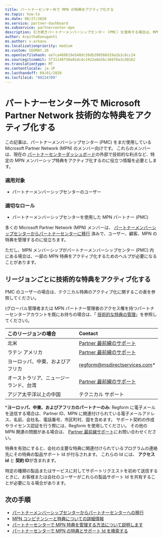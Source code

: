 ```yaml
---
title: パートナーセンター外で MPN の特典をアクティブ化する
ms.topic: how-to
ms.date: 08/27/2020
ms.service: partner-dashboard
ms.subservice: partnercenter-mpn
description: 引き続きパートナーメンバーシップセンター (PMC) を使用する場合は、MPN テクニカルサポートの特典をアクティブ化して特典のサポート Id を提供するために、お問い合わせ先に関するページをご覧ください。
author: ArpithaKanuganti
ms.author: v-arkanu
ms.localizationpriority: medium
ms.custom: SEOMAY.20
ms.openlocfilehash: ee7ca469619e548dc59db390566d19a1b1c8cc24
ms.sourcegitcommit: 5f31146f50e01dc4c1922e0a5bc369f0a3cd8162
ms.translationtype: MT
ms.contentlocale: ja-JP
ms.lasthandoff: 09/01/2020
ms.locfileid: "89224709"
---
```

# <a name="activate-microsoft-partner-network-technical-benefits-outside-of-partner-center"></a>パートナーセンター外で Microsoft Partner Network 技術的な特典をアクティブ化する

この記事は、パートナーメンバーシップセンター (PMC) をまだ使用している Microsoft Partner Network (MPN) のメンバー向けです。 これらのメンバーは、現在の [パートナーセンターダッシュボード](https://partner.microsoft.com/dashboard)の外部で技術的な利点など、特定の MPN メンバーシップ特典をアクティブ化するのに役立つ情報を必要とします。

### <a name="applies-to"></a>適用対象

- パートナーメンバーシップセンターのユーザー

### <a name="appropriate-roles"></a>適切なロール

- パートナーメンバーシップセンターを使用した MPN パートナー (PMC)

多くの Microsoft Partner Network (MPN) メンバーは、 [パートナーメンバーシップセンターからパートナーセンターに移行](prepare-pmc-pc-migration.md) 済みで、ユーザー、顧客、MPN の特典を管理するのに役立ちます。

ただし、MPN メンバーシップがパートナーメンバーシップセンター (PMC) 内にある場合は、一部の MPN 特典をアクティブ化するためのヘルプが必要になることがあります。

## <a name="activate-technical-benefits-by-region"></a>リージョンごとに技術的な特典をアクティブ化する

PMC のユーザーの場合は、テクニカル特典のアクティブ化に関するこの表を参照してください。

(グローバル管理者または MPN パートナー管理者のアクセス権を持つパートナーセンターアカウントを既にお持ちの場合は、「 [技術的な特典の管理](manage-your-partner-network-benefits.md#manage-technical-benefits)」を参照してください)。

|このリージョンの場合  | Contact |
|:--------|:------------|
|北米  | [Partner 最前線のサポート](https://partner.microsoft.com/support?issueid=300-0042)  |
|ラテン アメリカ  | [Partner 最前線のサポート](https://partner.microsoft.com/support?issueid=300-0042)  |
|ヨーロッパ、中東、およびアフリカ  | [regform@msdirectservices.com](mailto:regform@msdirectservices.com)*  |
|オーストラリア、ニュージーランド、台湾  | [Partner 最前線のサポート](https://partner.microsoft.com/support?issueid=300-0042)  |
|アジア太平洋以上の中国  | テクニカル サポート  |

\***ヨーロッパ、中東、およびアフリカのパートナーのみ:** Regform に電子メールを送信する場合は、Partner ID、MPN に関連付けられている電子メールアドレス、名前、会社名、電話番号、市区町村、国を含めます。 サポート契約の作成やライセンス認証を行う際には、Regform を使用してください。 その他の MPN 関連の問題がある場合は、 [Partner 最前線サポート](https://partner.microsoft.com/support?issueid=300-0042)にお問い合わせください。

特典を有効にすると、会社の主要な特典に関連付けられているプログラムの連絡先にその特典の製品サポート Id が付与されます。 これらの Id には、 **アクセス id** と **契約 ID**が含まれます。 

特定の種類の製品またはサービスに対してサポートリクエストを初めて送信するときに、お客様または会社のユーザーがこれらの製品サポート Id を共有することが必要になる場合があります。

## <a name="next-steps"></a>次の手順

- [パートナーメンバーシップセンターからパートナーセンターへの移行](prepare-pmc-pc-migration.md)
- [MPN コンピテンシーと特典についての詳細情報](learn-about-competencies.md)
- [パートナーセンターで MPN 特典を管理する方法について説明します](manage-your-partner-network-benefits.md)
- [パートナーセンターで MPN の特典とサポート Id を検索する](mpn-find-benefits.md)
